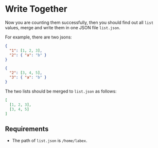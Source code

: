 # Write Together

Now you are counting them successfully, then you should find out all `list` values, merge and write them in one JSON file `list.json`.

For example, there are two jsons:

```json
{
  "1": [1, 2, 3],
  "2": { "a": "b" }
}
```

```json
{
  "2": [3, 4, 5],
  "3": { "a": "b" }
}
```

The two lists should be merged to `list.json` as follows:

```json
[
  [1, 2, 3],
  [3, 4, 5]
]
```

## Requirements

- The path of `list.json` is `/home/labex`.
